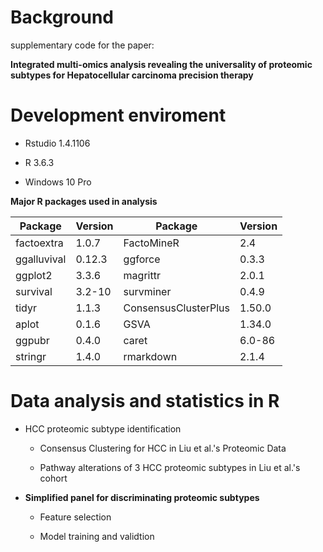 # Background

supplementary code for the paper:

**Integrated multi-omics analysis revealing the universality of proteomic subtypes for Hepatocellular carcinoma precision therapy**

# Development enviroment

-   Rstudio 1.4.1106

-   R 3.6.3

-   Windows 10 Pro

**Major R packages used in analysis**

| Package     | Version | Package              | Version |
|-------------|---------|----------------------|---------|
| factoextra  | 1.0.7   | FactoMineR           | 2.4     |
| ggalluvival | 0.12.3  | ggforce              | 0.3.3   |
| ggplot2     | 3.3.6   | magrittr             | 2.0.1   |
| survival    | 3.2-10  | survminer            | 0.4.9   |
| tidyr       | 1.1.3   | ConsensusClusterPlus | 1.50.0  |
| aplot       | 0.1.6   | GSVA                 | 1.34.0  |
| ggpubr      | 0.4.0   | caret                | 6.0-86  |
| stringr     | 1.4.0   | rmarkdown            | 2.1.4   |

# Data analysis and statistics in R

-   HCC proteomic subtype identification

    -   Consensus Clustering for HCC in Liu et al.'s Proteomic Data

    -   Pathway alterations of 3 HCC proteomic subtypes in Liu et al.'s cohort

-   **Simplified panel for discriminating proteomic subtypes**

    -   Feature selection

    -   Model training and validtion

